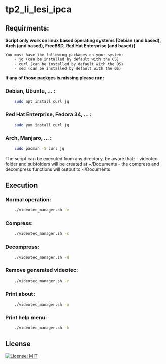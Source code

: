 # tp2_li_lesi_ipca

## Requirments:

**Script only work on linux based operating systems [Debian (and based), Arch (and based), FreeBSD, Red Hat Enterprise (and based)]**

    You must have the following packages on your system:
        - jq (can be installed by default with the OS)
        - curl (can be installed by default with the OS)
        - sed (can be installed by default with the OS)
        
**If any of those packges is missing please run:**

### Debian, Ubuntu, ... :

``` bash
    sudo apt install curl jq
```

### Red Hat Enterprise, Fedora 34, ... :

``` bash
    sudo yum install curl jq
```

### Arch, Manjaro, ... :

``` bash
    sudo pacman -S curl jq
```

The script can be executed from any directory, be aware that:
    - videotec folder and subfolders will be created at ~/Documents
    - the compress and decompress functions will output to ~/Documents

## Execution

### Normal operation:

```bash
    ./videotec_manager.sh -e
```
### Compress:

```bash
    ./videotec_manager.sh -c
```

### Decompress: 

```bash
    ./videotec_manager.sh -d
```

### Remove generated videotec:
    
``` bash
    ./videotec_manager.sh -r
```

### Print about:
    
``` bash
    ./videotec_manager.sh -a
```

### Print help menu:
    
``` bash
    ./videotec_manager.sh -h
```

## License

[![License: MIT](https://img.shields.io/badge/License-MIT-yellow.svg)](https://opensource.org/licenses/MIT)
